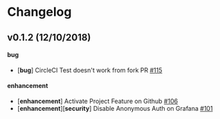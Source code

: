 # Changelog

## v0.1.2 (12/10/2018)

#### bug

- [**bug**] CircleCI Test doesn't work from fork PR [#115](https://github.com/actiniumio/allspark/issues/115)

#### enhancement

- [**enhancement**] Activate Project Feature on Github [#106](https://github.com/actiniumio/allspark/issues/106)
- [**enhancement**][**security**] Disable Anonymous Auth on Grafana [#101](https://github.com/actiniumio/allspark/issues/101)
